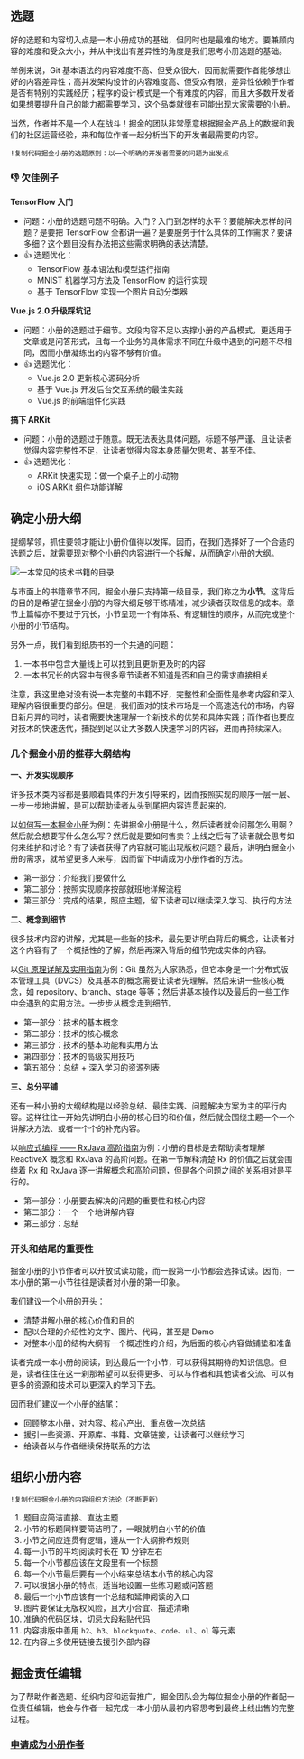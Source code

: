 ## 选题

好的选题和内容切入点是一本小册成功的基础，但同时也是最难的地方。要兼顾内容的难度和受众大小，并从中找出有差异性的角度是我们思考小册选题的基础。

举例来说，Git 基本语法的内容难度不高、但受众很大，因而就需要作者能够想出好的内容差异性；高并发架构设计的内容难度高、但受众有限，差异性依赖于作者是否有特别的实践经历；程序的设计模式是一个有难度的内容，而且大多数开发者如果想要提升自己的能力都需要学习，这个品类就很有可能出现大家需要的小册。

当然，作者并不是一个人在战斗！掘金的团队非常愿意根据掘金产品上的数据和我们的社区运营经验，来和每位作者一起分析当下的开发者最需要的内容。

```!
!复制代码掘金小册的选题原则：以一个明确的开发者需要的问题为出发点
```

### 👎 欠佳例子

**TensorFlow 入门**

* 问题：小册的选题问题不明确。入门？入门到怎样的水平？要能解决怎样的问题？是要把 TensorFlow 全都讲一遍？是要服务于什么具体的工作需求？要讲多细？这个题目没有办法把这些需求明确的表达清楚。
* 👍 选题优化：
  * TensorFlow 基本语法和模型运行指南
  * MNIST 机器学习方法及 TensorFlow 的运行实现
  * 基于 TensorFlow 实现一个图片自动分类器

**Vue.js 2.0 升级踩坑记**

* 问题：小册的选题过于细节。文段内容不足以支撑小册的产品模式，更适用于文章或是问答形式，且每一个业务的具体需求不同在升级中遇到的问题不尽相同，因而小册凝练出的内容不够有价值。
* 👍 选题优化：
  * Vue.js 2.0 更新核心源码分析
  * 基于 Vue.js 开发后台交互系统的最佳实践
  * Vue.js 的前端组件化实践

**搞下 ARKit**

* 问题：小册的选题过于随意。既无法表达具体问题，标题不够严谨、且让读者觉得内容完整性不足，让读者觉得内容本身质量欠思考、甚至不佳。
* 👍 选题优化：
  * ARKit 快速实现：做一个桌子上的小动物
  * iOS ARKit 组件功能详解

## 确定小册大纲

提纲挈领，抓住要领才能让小册价值得以发挥。因而，在我们选择好了一个合适的选题之后，就需要现对整个小册的内容进行一个拆解，从而确定小册的大纲。

![一本常见的技术书籍的目录](https://p3-juejin.byteimg.com/tos-cn-i-k3u1fbpfcp/dda69d67bca543909cc39f8c935a62d9~tplv-k3u1fbpfcp-jj-mark:1512:0:0:0:q75.awebp)

与市面上的书籍章节不同，掘金小册只支持第一级目录，我们称之为**小节**。这背后的目的是希望在掘金小册的内容大纲足够干练精准，减少读者获取信息的成本。章节上篇幅亦不要过于冗长，小节呈现一个有体系、有逻辑性的顺序，从而完成整个小册的小节结构。

另外一点，我们看到纸质书的一个共通的问题：

1. 一本书中包含大量线上可以找到且更新更及时的内容
2. 一本书冗长的内容中有很多章节读者不知道是否和自己的需求直接相关

注意，我这里绝对没有说一本完整的书籍不好，完整性和全面性是参考内容和深入理解内容很重要的部分。但是，我们面对的技术市场是一个高速迭代的市场，内容日新月异的同时，读者需要快速理解一个新技术的优势和具体实践；而作者也要应对技术的快速迭代，捕捉到足以让大多数人快速学习的内容，进而再持续深入。

### 几个掘金小册的推荐大纲结构

**一、开发实现顺序**

许多技术类内容都是要顺着具体的开发引导来的，因而按照实现的顺序一层一层、一步一步地讲解，是可以帮助读者从头到尾把内容连贯起来的。

以[如何写一本掘金小册](https://juejin.cn/book/6844723704639782920 "https://juejin.cn/book/6844723704639782920")为例：先讲掘金小册是什么，然后读者就会问那怎么用啊？然后就会想要写什么怎么写？然后就是要如何售卖？上线之后有了读者就会思考如何来维护和讨论？有了读者获得了内容就可能出现版权问题？最后，讲明白掘金小册的需求，就希望更多人来写，因而留下申请成为小册作者的方法。

* 第一部分：介绍我们要做什么
* 第二部分：按照实现顺序按部就班地详解流程
* 第三部分：完成的结果，照应主题，留下读者可以继续深入学习、执行的方法

**二、概念到细节**

很多技术内容的讲解，尤其是一些新的技术，最先要讲明白背后的概念，让读者对这个内容有了一个概括性的了解，然后再深入背后的细节完成实体的内容。

以[Git 原理详解及实用指南](https://juejin.cn/book/6844733697996881928 "https://juejin.cn/book/6844733697996881928")为例：Git 虽然为大家熟悉，但它本身是一个分布式版本管理工具（DVCS）及其基本的概念需要让读者先理解。然后来讲一些核心概念，如 repository、branch、stage 等等；然后讲基本操作以及最后的一些工作中会遇到的实用方法。一步步从概念走到细节。

* 第一部分：技术的基本概念
* 第二部分：技术的核心概念
* 第三部分：技术的基本功能和实用方法
* 第四部分：技术的高级实用技巧
* 第五部分：总结 + 深入学习的资源列表

**三、总分平铺**

还有一种小册的大纲结构是以经验总结、最佳实践、问题解决方案为主的平行内容。这样往往一开始先讲明白小册的核心目的和价值，然后就会围绕主题一个一个讲解决方法、或者一个个的补充内容。

以[响应式编程 —— RxJava 高阶指南](https://juejin.cn/book/6844723714538340359 "https://juejin.cn/book/6844723714538340359")为例：小册的目标是去帮助读者理解 ReactiveX 概念和 RxJava 的高阶问题。在第一节解释清楚 Rx 的价值之后就会围绕着 Rx 和 RxJava 逐一讲解概念和高阶问题，但是各个问题之间的关系相对是平行的。

* 第一部分：小册要去解决的问题的重要性和核心内容
* 第二部分：一个一个地讲解内容
* 第三部分：总结

### 开头和结尾的重要性

掘金小册的小节作者可以开放试读功能，而一般第一小节都会选择试读。因而，一本小册的第一小节往往是读者对小册的第一印象。

我们建议一个小册的开头：

* 清楚讲解小册的核心价值和目的
* 配以合理的介绍性的文字、图片、代码，甚至是 Demo
* 对整本小册的结构大纲有一个概述性的介绍，为后面的核心内容做铺垫和准备

读者完成一本小册的阅读，到达最后一个小节，可以获得其期待的知识信息。但是，读者往往在这一刹那希望可以获得更多、可以与作者和其他读者交流、可以有更多的资源和技术可以更深入的学习下去。

因而我们建议一个小册的结尾：

* 回顾整本小册，对内容、核心产出、重点做一次总结
* 援引一些资源、开源库、书籍、文章链接，让读者可以继续学习
* 给读者以与作者继续保持联系的方法

## 组织小册内容

```!
!复制代码掘金小册的内容组织方法论（不断更新）
```

1. 题目应简洁直接、直达主题
2. 小节的标题同样要简洁明了，一眼就明白小节的价值
3. 小节之间应连贯有逻辑，遵从一个大纲排布规则
4. 每一小节的平均阅读时长在 10 分钟左右
5. 每一个小节都应该在文段里有一个标题
6. 每一个小节最后要有一个小结来总结本小节的核心内容
7. 可以根据小册的特点，适当地设置一些练习题或问答题
8. 最后一个小节应该有一个总结和延伸阅读的入口
9. 图片要保证无版权风险，且大小合宜、描述清晰
10. 准确的代码区块，切忌大段粘贴代码
11. 内容排版中善用 `h2`、`h3`、`blockquote`、`code`、`ul`、`ol` 等元素
12. 在内容上多使用链接去援引外部内容

## 掘金责任编辑

为了帮助作者选题、组织内容和运营推广，掘金团队会为每位掘金小册的作者配一位责任编辑，他会与作者一起完成一本小册从最初内容思考到最终上线出售的完整过程。

### [申请成为小册作者](https://sourl.co/zDEMwJ "https://sourl.co/zDEMwJ")